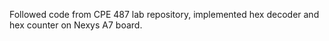 Followed code from CPE 487 lab repository, implemented hex decoder and hex counter on Nexys A7 board.
